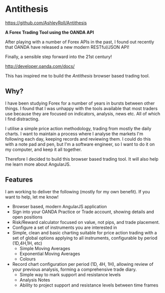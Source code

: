 Antithesis
==========

https://github.com/AshleyRoll/Antithesis

__A Forex Trading Tool using the OANDA API__

After playing with a number of Forex APIs in the past, I found out 
recently that OANDA have released a new modern RESTful/JSON API!

Finally, a sensible step forward into the 21st century!

http://developer.oanda.com/docs/

This has inspired me to build the *Antithesis* browser based trading tool.

Why?
----

I have been studying Forex for a number of years in bursts between
other things. I found that I was unhappy with the tools available that
most traders use because they are focused on indicators, analysis, news etc. 
All of which I find distracting. 

I utilise a simple price action methodology, trading from mostly the daily charts.
I want to maintain a process where I analyse the markets I'm following each day,
keeping records and reviewing them. I could do this with a note pad and pen, but
I'm a software engineer, so I want to do it on my computer, and keep it all together.

Therefore I decided to build this browser based trading tool. It will also help me
learn more about AngularJS.

Features
--------

I am working to deliver the following (mostly for my own benefit). If you want to help, 
let me know!

* Browser based, modern AngularJS application
* Sign into your OANDA Practice or Trade account, showing details and open positions
* Risk/Reward calculator focused on value, not pips, and trade placement.
* Configure a set of instruments you are interested in
* Simple, clean and basic charting suitable for price action trading with a set of global
options applying to all instruments, configurable by period (1D,4H,1H, etc)
  * Simple Moving Averages
  * Exponential Moving Averages
  * Colours
* Record chart configuration per period (1D, 4H, 1H), allowing review of your 
previous analysis, forming a comprehensive trade diary.
  * Simple way to mark support and resistance levels
  * Analysis Notes
  * Ability to project support and resistance levels between time frames

